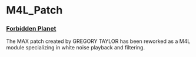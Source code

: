 # M4L_Patch

### [Forbidden Planet](https://github.com/tsugumasa320/M4L_Patch/blob/main/forbidden_planet_M4L.amxd)

The MAX patch created by GREGORY TAYLOR has been reworked as a M4L module specializing in white noise playback and filtering.
